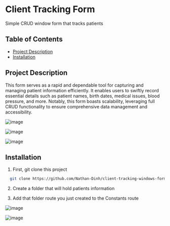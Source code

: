 # Client Tracking Form

Simple CRUD window form that tracks patients

## Table of Contents

- [Project Description](#project-description)
- [Installation](#Installation)

## Project Description

This form serves as a rapid and dependable tool for capturing and managing patient information efficiently. 
It enables users to swiftly record essential details such as patient names, birth dates, medical issues, blood pressure, and more. 
Notably, this form boasts scalability, leveraging full CRUD functionality to ensure comprehensive data management and accessibility.

![image](https://github.com/Nathan-Dinh/client-tracking-windows-forms/assets/106849932/9fd8b149-9ace-46ec-b11d-90546b388859)

![image](https://github.com/Nathan-Dinh/client-tracking-windows-forms/assets/106849932/e32f84a7-80b2-4c6e-b2ba-841a252d3a48)

![image](https://github.com/Nathan-Dinh/client-tracking-windows-forms/assets/106849932/d7bb4771-60be-4181-be53-9f6826c3a70d)


## Installation

1. First, git clone this project
```bash
  git clone https://github.com/Nathan-Dinh/client-tracking-windows-forms.git
```

2. Create a folder that will hold patients information
   
3. Add that folder route you just created to the Constants route

![image](https://github.com/Nathan-Dinh/client-tracking-windows-forms/assets/106849932/37bfebe9-1696-485e-88de-60c1c0b3c76a)

![image](https://github.com/Nathan-Dinh/client-tracking-windows-forms/assets/106849932/d7753d75-c33a-4bc7-902e-691530ae8a9f)







